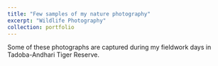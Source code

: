 ```yaml
---
title: "Few samples of my nature photography"
excerpt: "Wildlife Photography"
collection: portfolio
---
```


Some of these photographs are captured during my fieldwork days in Tadoba-Andhari Tiger Reserve.
